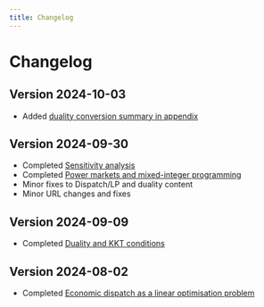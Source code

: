 ```yaml
---
title: Changelog
---
```


# Changelog

## Version 2024-10-03

* Added [duality conversion summary in appendix](appendix/duality-conversion.md)

## Version 2024-09-30

* Completed [Sensitivity analysis](basics/sensitivity-analysis.md)
* Completed [Power markets and mixed-integer programming](basics/markets-milp.md)
* Minor fixes to Dispatch/LP and duality content
* Minor URL changes and fixes

## Version 2024-09-09

* Completed [Duality and KKT conditions](basics/duality-kkts.md)

## Version 2024-08-02

* Completed [Economic dispatch as a linear optimisation problem](basics/dispatch-lp.md)
